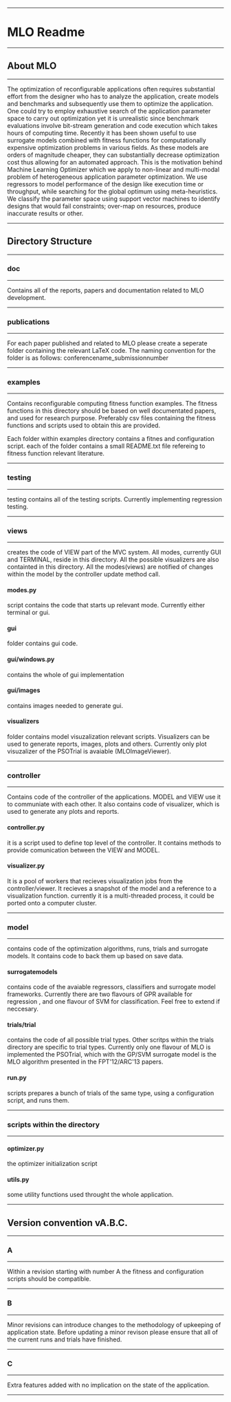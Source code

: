 ***********************************************************************************************************************
# MLO Readme
************************************************************************************************************************

## About MLO
-----------------------------------------------------------------------------------------------------------------------

The optimization of reconfigurable applications often requires
substantial effort from the designer who has to analyze the
application, create models and benchmarks and subsequently use them to
optimize the application. One could try to employ exhaustive search of
the application parameter space to carry out optimization yet it is
unrealistic since benchmark evaluations involve bit-stream generation
and code execution which takes hours of computing time. Recently it
has been shown useful to use surrogate models combined with fitness
functions for computationally expensive optimization problems in
various fields. As these models are orders of magnitude cheaper, they
can substantially decrease optimization cost thus allowing for an
automated approach. This is the motivation behind Machine Learning
Optimizer which we apply to non-linear and multi-modal problem of
heterogeneous application parameter optimization. We use regressors to
model performance of the design like execution time or throughput,
while searching for the global optimum using meta-heuristics. We
classify the parameter space using support vector machines to identify
designs that would fail constraints; over-map on resources, produce
inaccurate results or other.

************************************************************************************************************************

## Directory Structure

-----------------------------------------------------------------------------------------------------------------------
### doc
-----------------------------------------------------------------------------------------------------------------------

Contains all of the reports, papers and documentation related to MLO development. 

-----------------------------------------------------------------------------------------------------------------------
### publications
-----------------------------------------------------------------------------------------------------------------------

For each paper published and related to MLO please create a seperate folder containing the relevant LaTeX code. The naming
convention for the folder is as follows: conferencename_submissionnumber

-----------------------------------------------------------------------------------------------------------------------
### examples
-----------------------------------------------------------------------------------------------------------------------

Contains reconfigurable computing fitness function examples. The fitness functions in this directory should be based on
well documentated papers, and used for research purpose. Preferably csv files containing the fitness functions and scripts
used to obtain this are provided. 

Each folder within examples directory contains a fitnes and configuration script. each of the folder contains a small 
README.txt file refereing to fitness function relevant literature. 

-----------------------------------------------------------------------------------------------------------------------
### testing
-----------------------------------------------------------------------------------------------------------------------

testing contains all of the testing scripts. Currently implementing regression testing. 

-----------------------------------------------------------------------------------------------------------------------
### views
-----------------------------------------------------------------------------------------------------------------------

creates the code of VIEW part of the MVC system. All modes, currently GUI and TERMINAL, reside in this directory. All 
the possible visualizers are also containted in this directory. All the modes(views) are notified of changes within the
model by the controller update method call. 


#### modes.py 
script contains the code that starts up relevant mode. Currently either terminal or gui. 

#### gui 
folder contains gui code. 

#### gui/windows.py
contains the whole of gui implementation

#### gui/images
contains images needed to generate gui.

#### visualizers 
folder contains model visuzalization relevant scripts. Visualizers can be used to generate reports, 
images, plots and others. Currently only plot visuzalizer of the PSOTrial is avaiable (MLOImageViewer). 


-----------------------------------------------------------------------------------------------------------------------
### controller
-----------------------------------------------------------------------------------------------------------------------

Contains code of the controller of the applications. MODEL and VIEW use it to communiate with each other. 
It also contains code of visualizer, which is used to generate any plots and reports.  

#### controller.py 
it is a script used to define top level of the controller. It contains methods to provide comunication
between the VIEW and MODEL.

#### visualizer.py
It is a pool of workers that recieves visualization jobs from the controller/viewer. It recieves
a snapshot of the model and a reference to a visualization function. currently it is a multi-threaded process, it could
be ported onto a computer cluster. 

-----------------------------------------------------------------------------------------------------------------------
### model
-----------------------------------------------------------------------------------------------------------------------

contains code of the optimization algorithms, runs, trials and surrogate models. It contains code to back them up
based on save data. 

#### surrogatemodels 
contains code of the avaiable regressors, classifiers and surrogate model frameworks. Currently there are two flavours
of GPR available for regression , and one flavour of SVM for classification. Feel free to extend if neccesary. 

#### trials/trial 
contains the code of all possible trial types. Other scritps within the trials directory are specific
to trial types. Currently only one flavour of MLO is implemented the PSOTrial, which with the GP/SVM surrogate 
model is the MLO algorithm presented in the FPT'12/ARC'13 papers. 

#### run.py 
scripts prepares a bunch of trials of the same type, using a configuration script, and runs them. 

-----------------------------------------------------------------------------------------------------------------------
### scripts within the directory
-----------------------------------------------------------------------------------------------------------------------

#### optimizer.py 
the optimizer initialization script

#### utils.py
some utility functions used throught the whole application. 
************************************************************************************************************************

## Version convention vA.B.C.

-----------------------------------------------------------------------------------------------------------------------
### A
-----------------------------------------------------------------------------------------------------------------------

Within a revision starting with number A the fitness and configuration scripts should be compatible. 

-----------------------------------------------------------------------------------------------------------------------
### B
-----------------------------------------------------------------------------------------------------------------------

Minor revisions can introduce changes to the methodology of upkeeping of application state. Before updating a minor revison
please ensure that all of the current runs and trials have finished. 

-----------------------------------------------------------------------------------------------------------------------
### C
-----------------------------------------------------------------------------------------------------------------------

Extra features added with no implication on the state of the application. 

************************************************************************************************************************
